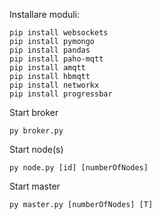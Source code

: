 Installare moduli:
```
pip install websockets
pip install pymongo
pip install pandas
pip install paho-mqtt
pip install amqtt
pip install hbmqtt
pip install networkx
pip install progressbar
```

Start broker
```
py broker.py 
```
Start node(s)
```
py node.py [id] [numberOfNodes]
```
Start master
```
py master.py [numberOfNodes] [T]
```
